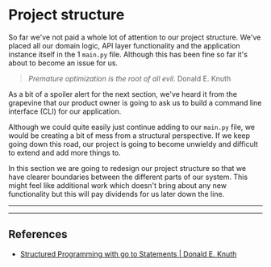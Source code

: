 # Project structure

So far we've not paid a whole lot of attention to our project structure. We've placed all our domain logic, API layer functionality and the application instance itself in the 1 `main.py` file. Although this has been fine so far it's about to become an issue for us.

> _Premature optimization is the root of all evil._ Donald E. Knuth

As a bit of a spoiler alert for the next section, we've heard it from the grapevine that our product owner is going to ask us to build a command line interface (CLI) for our application.

Although we could quite easily just continue adding to our `main.py` file, we would be creating a bit of mess from a structural perspective. If we keep going down this road, our project is going to become unwieldy and difficult to extend and add more things to.

In this section we are going to redesign our project structure so that we have clearer boundaries between the different parts of our system. This might feel like additional work which doesn't bring about any new functionality but this will pay dividends for us later down the line.

***









***

## References

* [Structured Programming with go to Statements | Donald E. Knuth](https://dl.acm.org/doi/10.1145/356635.356640)
